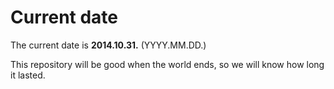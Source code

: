 # Current date

The current date is **2014.10.31.** (YYYY.MM.DD.)

This repository will be good when the world ends, so we will know how long it lasted.